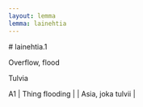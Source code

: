 ```yaml
---
layout: lemma
lemma: lainehtia
---
```


<div class="sense">
# <span class="sensename">lainehtia.1</span>

<span class="description">Overflow, flood</span>

<span class="description">Tulvia</span>

A1 | Thing flooding |   | Asia, joka tulvii |  

</div>


